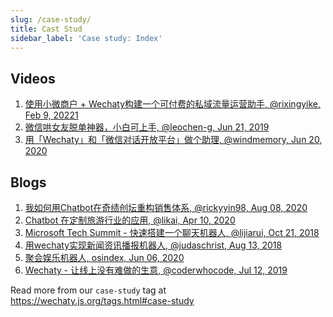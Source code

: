 ```yaml
---
slug: /case-study/
title: Cast Stud
sidebar_label: 'Case study: Index'
---
```


<!-- case study - Shows how users successfully employed this technology in the real world. -->

## Videos

1. [使用小微商户 + Wechaty构建一个可付费的私域流量运营助手, @rixingyike, Feb 9, 20221](money-bot.mdx)
1. [微信哄女友脱单神器，小白可上手, @leochen-g, Jun 21, 2019](coaxer-bot.mdx)
1. [用「Wechaty」和「微信对话开放平台」做个助理, @windmemory, Jun 20, 2020](assistant-bot.mdx)

## Blogs

1. [我如何用Chatbot在奇绩创坛重构销售体系, @rickyyin98, Aug 08, 2020](https://wechaty.js.org/2020/08/08/qijibot-sales-automation/)
1. [Chatbot 在定制旅游行业的应用, @likai, Apr 10, 2020](https://wechaty.js.org/2020/04/10/chatbot-on-uniqueway/)
1. [Microsoft Tech Summit - 快速搭建一个聊天机器人, @lijiarui, Oct 21, 2018](https://wechaty.js.org/2018/10/21/microsoft-tech-summit-chatbot-quick-started/)
1. [用wechaty实现新闻资讯播报机器人, @judaschrist, Aug 13, 2018](https://wechaty.js.org/2018/08/13/wechaty-xiaoli-bot/)
1. [聚会娱乐机器人, osindex, Jun 06, 2020](https://wechaty.js.org/2020/06/06/wechaty-game-bot/)
1. [Wechaty - 让线上没有难做的生意, @coderwhocode, Jul 12, 2019](https://wechaty.js.org/2019/07/12/wechaty-business-easy-pay/)

Read more from our `case-study` tag at <https://wechaty.js.org/tags.html#case-study>
